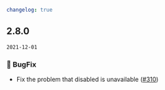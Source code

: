 ```yaml
changelog: true
```

## 2.8.0

`2021-12-01`

### 🐛 BugFix

- Fix the problem that disabled is unavailable ([#310](https://github.com/arco-design/arco-design-vue/pull/310))

